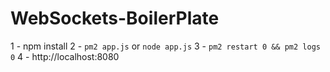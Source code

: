 # WebSockets-BoilerPlate


1 - npm install
2 - `pm2 app.js` or `node app.js`
3 - `pm2 restart 0 && pm2 logs 0`
4 - http://localhost:8080 
